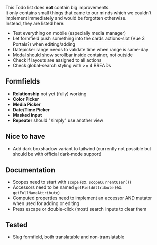 This Todo list does **not** contain big improvements.  
It only contains small things that came to our minds which we couldn't implement immediately and would be forgotten otherwise.  
Instead, they are listed here:

- Test everything on mobile (especially media manager)
- Let formfield push something into the cards actions-slot (Vue 3 Portals?) when editing/adding
- Datepicker range needs to validate time when range is same-day
- Modal should show scrollbar inside container, not outside
- Check if layouts are assigned to all actions
- Check global-search styling with >= 4 BREADs

## Formfields
- **Relationship** not yet (fully) working
- **Color Picker**
- **Media Picker**
- **Date/Time Picker**
- **Masked input**
- **Repeater** should "simply" use another view

## Nice to have
- Add dark boxshadow variant to tailwind (currently not possible but should be with official dark-mode support)

## Documentation
- Scopes need to start with `scope` (ex. `scopeCurrentUser()`)
- Accessors need to be named `getFieldAttribute` (ex. `getFullNameAttribute`)
- Computed properties need to implement an accessor AND mutator when used for adding or editing
- Press escape or double-click (most) search inputs to clear them

## Tested

- Slug formfield, both translatable and non-translatable